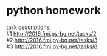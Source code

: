 # python homework

task descriptions: <br>
\#1 http://2016.fmi.py-bg.net/tasks/2 <br>
\#2 http://2016.fmi.py-bg.net/tasks/3 <br>
\#3 http://2016.fmi.py-bg.net/tasks/8 
